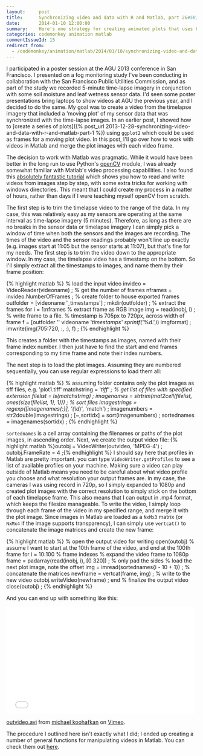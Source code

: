 ```yaml
---
layout:     post
title:      Synchronizing video and data with R and Matlab, part 2&#58; video I&#47;O with Matlab
date:       2014-01-10 12:00:00
summary:    Here's one strategy for creating animated plots that uses both R and Matlab. I'll go over how to work with videos in Matlab and merge images for use as video frames.
categories: codemonkey animation matlab
commentIssueId: 15
redirect_from:
  - /codemonkey/animation/matlab/2014/01/10/synchronizing-video-and-data-with-r-and-matlab-part-2/
---
```


I participated in a poster session at the AGU 2013 conference in San Francisco. I presented on a fog monitoring study I've been conducting in collaboration with the San Francisco Public Utilities Commission, and as part of the study we recorded 5-minute time-lapse imagery in conjunction with some soil moisture and leaf wetness sensor data. I'd seen some poster presentations bring laptops to show videos at AGU the previous year, and I decided to do the same. My goal was to create a video from the timelapse imagery that included a 'moving plot' of my sensor data that was synchronized with the time-lapse images. In an earlier post, I showed how to [create a series of plots]({% post_url 2013-12-28-synchronizing-video-and-data-with-r-and-matlab-part-1 %}) using `ggplot2` which could be used as frames for a moving plot video. In this post, I'll go over how to work with videos in Matlab and merge the plot images with each video frame.

The decision to work with Matlab was pragmatic. While it would have been better in the long run to use Python's <a href="http://opencv.org/">openCV</a> module, I was already somewhat familiar with Matlab's video processing capabilities. I also found this <a href="http://www.mathworks.com/help/matlab/examples/convert-between-image-sequences-and-video.html">absolutely fantastic tutorial</a> which shows you how to read and write videos from images step by step, with some extra tricks for working with windows directories. This meant that I could create my process in a matter of hours, rather than days if I were teaching myself openCV from scratch.

The first step is to trim the timelapse video to the range of the data. In my case, this was relatively easy as my sensors are operating at the same interval as time-lapse imagery (5 minutes). Therefore, as long as there are no breaks in the sensor data or timelapse imagery I can simply pick a window of time when both the sensors and the images are recording. The times of the video and the sensor readings probably won't line up exactly (e.g. images start at 11:05 but the sensor starts at 11:07), but that's fine for my needs. The first step is to trim the video down to the appropriate window. In my case, the timelapse video has a timestamp on the bottom. So I'll simply extract all the timestamps to images, and name them by their frame position:

{% highlight matlab %}
% load the input video
invideo = VideoReader(videoname) ;
% get the number of frames
nframes = invideo.NumberOfFrames ; 
% create folder to house exported frames
outfolder = [videoname '_timestamps'] ;
mkdir(outfolder) ;
% extract the frames
for i = 1:nframes
  % extract frame as RGB image 
  img = read(inobj, i) ;
  % write frame to a file. 
  % timestamp is 705px to 720px, across width of frame
  f = [outfolder '\' videoname '_timestamps' sprintf('_%d.',i) imgformat] ;
imwrite(img(705:720, :, :), f) ;
{% endhighlight %}

This creates a folder with the timestamps as images, named with their frame index number. I then just have to find the start and end frames corresponding to my time frame and note their index numbers.

The next step is to load the plot images. Assuming they are numbered sequentially, you can use regular expressions to load them all:

{% highlight matlab %}
% assuming folder contains only the plot images as tiff files, e.g. 'plot1.tiff'
matchstring = '*tiff' ;
% get list of files with specified extension
filelist = ls(matchstring) ;
imagenames = strtrim(mat2cell(filelist, ones(size(filelist, 1), 1))) ;
% sort files
imagestrings = regexp([imagenames{:}], '(\d*)', 'match') ;
imagenumbers = str2double(imagestrings) ;
[~,sortidx] = sort(imagenumbers) ;
sortednames = imagenames(sortidx) ;
{% endhighlight %}

`sortednames` is a cell array containing the filenames or paths of the plot images, in ascending order. Next, we create the output video file:
{% highlight matlab %}outobj = VideoWriter(outvideo, 'MPEG-4') ;
outobj.FrameRate = 4 ;{% endhighlight %}
I should say here that profiles in Matlab are pretty important. you can type `VideoWriter.getProfiles` to see a list of available profiles on your machine. Making sure a video can play outside of Matlab means you need to be careful about what video profile you choose and what resolution your output frames are. In my case, the cameras I was using record in 720p, so I simply expanded to 1080p and created plot images with the correct resolution to simply stick on the bottom of each timelapse frame. This also means that I can output in .mp4 format, which keeps the filesize manageable. To write the video, I simply loop through each frame of the video in my specified range, and merge it with the plot image. Since images in Matlab are loaded as a `NxMx3` matrix (or `NxMx4` if the image supports transparency), I can simply use `vertcat()` to concatenate the image matrices and create the new frame:

{% highlight matlab %}
% open the output video for writing
open(outobj)
% assume I want to start at the 10th frame of the video, and end at the 100th frame
for i = 10:100 % frame indexes
  % expand the video frame to 1080p
  frame = padarray(read(inobj, i), [0 320]) ; % only pad the sides
  % load the next plot image, note the offset
  img = imread(sortednames{i - 10 + 1}) ;
  % concatenate the matrices
  newframe = vertcat(frame, img) ;
  % write to the new video
  outobj.writeVideo(newframe) ;
end
% finalize the output video
close(outobj) ;
{% endhighlight %}

And you can end up with something like this:
<iframe src="//player.vimeo.com/video/82855306" width="500" height="283" frameborder="0" webkitallowfullscreen mozallowfullscreen allowfullscreen></iframe> <p><a href="http://vimeo.com/82855306">outvideo.avi</a> from <a href="http://vimeo.com/user23821232">michael koohafkan</a> on <a href="https://vimeo.com">Vimeo</a>.</p>
The procedure I outlined here isn't exactly what I did; I ended up creating a number of general functions for manipulating videos in Matlab. You can check them out <a href="https://github.com/mkoohafkan/UCBcode-Matlab/tree/master/VideoProcessing">here</a>.